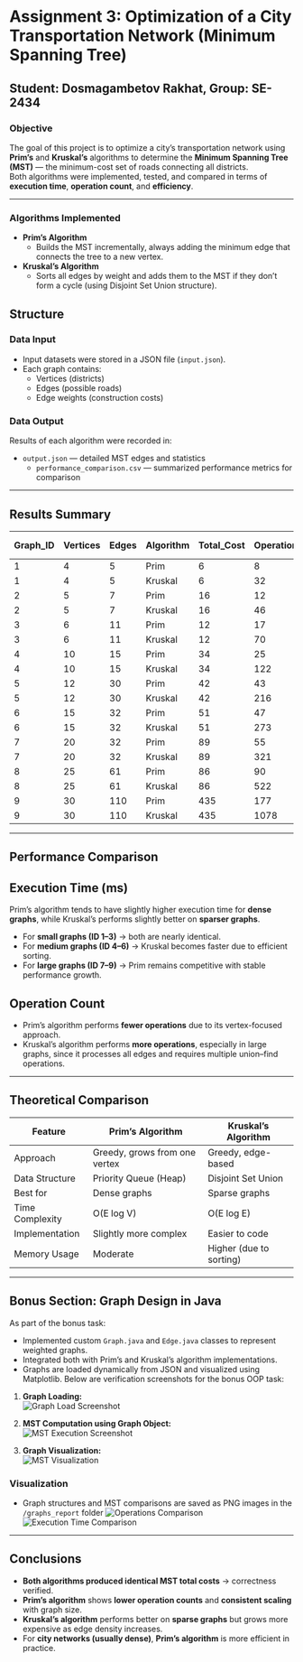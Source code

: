 # Assignment 3: Optimization of a City Transportation Network (Minimum Spanning Tree)

## Student: Dosmagambetov Rakhat,   Group: SE-2434

###  Objective
The goal of this project is to optimize a city’s transportation network using **Prim’s** and **Kruskal’s** algorithms to determine the **Minimum Spanning Tree (MST)** — the minimum-cost set of roads connecting all districts.  
Both algorithms were implemented, tested, and compared in terms of **execution time**, **operation count**, and **efficiency**.

---

### Algorithms Implemented
- **Prim’s Algorithm**
    - Builds the MST incrementally, always adding the minimum edge that connects the tree to a new vertex.
- **Kruskal’s Algorithm**
    - Sorts all edges by weight and adds them to the MST if they don’t form a cycle (using Disjoint Set Union structure).

## Structure



### Data Input
- Input datasets were stored in a JSON file (`input.json`).
- Each graph contains:
    - Vertices (districts)
    - Edges (possible roads)
    - Edge weights (construction costs)

### Data Output
Results of each algorithm were recorded in:
- `output.json` — detailed MST edges and statistics
  - `performance_comparison.csv` — summarized performance metrics for comparison

---

##  Results Summary

| Graph_ID | Vertices | Edges | Algorithm | Total_Cost | Operations | Execution_Time (ms) |
|-----------|-----------|-------|------------|-------------|-------------|-------------------|
| 1 | 4 | 5 | Prim | 6 | 8 | 0.07 |
| 1 | 4 | 5 | Kruskal | 6 | 32 | 0.06 |
| 2 | 5 | 7 | Prim | 16 | 12 | 0.03 |
| 2 | 5 | 7 | Kruskal | 16 | 46 | 0.03 |
| 3 | 6 | 11 | Prim | 12 | 17 | 0.04 |
| 3 | 6 | 11 | Kruskal | 12 | 70 | 0.02 |
| 4 | 10 | 15 | Prim | 34 | 25 | 0.04 |
| 4 | 10 | 15 | Kruskal | 34 | 122 | 0.03 |
| 5 | 12 | 30 | Prim | 42 | 43 | 0.07 |
| 5 | 12 | 30 | Kruskal | 42 | 216 | 0.04 |
| 6 | 15 | 32 | Prim | 51 | 47 | 0.07 |
| 6 | 15 | 32 | Kruskal | 51 | 273 | 0.08 |
| 7 | 20 | 32 | Prim | 89 | 55 | 0.08 |
| 7 | 20 | 32 | Kruskal | 89 | 321 | 0.07 |
| 8 | 25 | 61 | Prim | 86 | 90 | 0.12 |
| 8 | 25 | 61 | Kruskal | 86 | 522 | 0.09 |
| 9 | 30 | 110 | Prim | 435 | 177 | 0.18 |
| 9 | 30 | 110 | Kruskal | 435 | 1078 | 0.12 |

---

##  Performance Comparison

##  Execution Time (ms)

Prim’s algorithm tends to have slightly higher execution time for **dense graphs**, while Kruskal’s performs slightly better on **sparser graphs**.

- For **small graphs (ID 1–3)** → both are nearly identical.
- For **medium graphs (ID 4–6)** → Kruskal becomes faster due to efficient sorting.
- For **large graphs (ID 7–9)** → Prim remains competitive with stable performance growth.

## Operation Count

- Prim’s algorithm performs **fewer operations** due to its vertex-focused approach.
- Kruskal’s algorithm performs **more operations**, especially in large graphs, since it processes all edges and requires multiple union–find operations.

---

## Theoretical Comparison

| Feature | Prim’s Algorithm | Kruskal’s Algorithm     |
|----------|------------------|-------------------------|
| Approach | Greedy, grows from one vertex | Greedy, edge-based      |
| Data Structure | Priority Queue (Heap) | Disjoint Set Union      |
| Best for | Dense graphs | Sparse graphs           |
| Time Complexity | O(E log V) | O(E log E)              |
| Implementation | Slightly more complex | Easier to code          |
| Memory Usage | Moderate | Higher (due to sorting) |

---


## Bonus Section: Graph Design in Java

As part of the bonus task:
- Implemented custom `Graph.java` and `Edge.java` classes to represent weighted graphs.
- Integrated both with Prim’s and Kruskal’s algorithm implementations.
- Graphs are loaded dynamically from JSON and visualized using Matplotlib.
Below are verification screenshots for the bonus OOP task:

1. **Graph Loading:**  
   ![Graph Load Screenshot](graphs_report/graph_load.png)

2. **MST Computation using Graph Object:**  
   ![MST Execution Screenshot](graphs_report/mst_execution.png)

3. **Graph Visualization:**  
   ![MST Visualization](graphs_report/mst_visuals.png)


### Visualization
- Graph structures and MST comparisons are saved as PNG images in the `/graphs_report` folder
  ![Operations Comparison](graphs_report/prim_vs_kruskal_ops.png)
  ![Execution Time Comparison](graphs_report/prim_vs_kruskal_time.png)


---

##  Conclusions

- **Both algorithms produced identical MST total costs** → correctness verified.
- **Prim’s algorithm** shows **lower operation counts** and **consistent scaling** with graph size.
- **Kruskal’s algorithm** performs better on **sparse graphs** but grows more expensive as edge density increases.
- For **city networks (usually dense)**, **Prim’s algorithm** is more efficient in practice.

